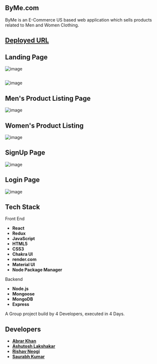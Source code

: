 ## ByMe.com

ByMe is an E-Commerce US based web application which sells products related to Men and Women Clothing.

## [Deployed URL]()

## Landing Page 

![image](https://user-images.githubusercontent.com/103938174/208044367-3d919930-8c4c-47c6-a985-a591b2e7abc7.png)

## 
![image](https://user-images.githubusercontent.com/103938174/208044522-dcbdfa1f-1d2e-4c37-b8c4-e73f6e20178a.png)


## Men's Product Listing Page 

![image](https://user-images.githubusercontent.com/103938174/208044714-e63179e4-6256-48db-ba9a-1e7f82877c8f.png)


## Women's Product Listing

![image](https://user-images.githubusercontent.com/103938174/208044865-ab71c7f1-4c47-47b2-bb83-0bbe975e7412.png)



## SignUp Page 

![image](https://user-images.githubusercontent.com/103938174/208044932-521fc598-1879-4bb4-b338-dbe49400edf1.png)


## Login Page
![image](https://user-images.githubusercontent.com/103938174/208045025-c6be27aa-0113-4892-90c5-0989c879b261.png)



## Tech Stack 
Front End
- **React**
- **Redux**
- **JavaScript**
- **HTML5**
- **CSS3**
- **Chakra UI**
- **render.com**
- **Material UI**
- **Node Package Manager**

Backend
- **Node.js**
- **Mongoose**
- **MongoDB**
- **Express**

A Group project build by 4 Developers, executed in 4 Days.

## Developers
- **[Abrar Khan](https://github.com/heyabrar)**
- **[Ashutosh Lakshakar](https://github.com/Ashutosh5333)**
- **[Rishav Neogi](https://github.com/nrishav007)**
- **[Saurabh Kumar](https://github.com/srbhkumar624)**
